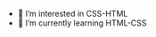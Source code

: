 - 👀 I’m interested in CSS-HTML 
- 🌱 I’m currently learning HTML-CSS


<!---
joni7878/joni7878 is a ✨ special ✨ repository because its `README.md` (this file) appears on your GitHub profile.
You can click the Preview link to take a look at your changes.
--->
